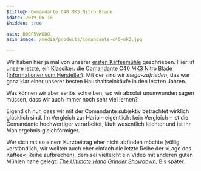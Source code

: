 ```yaml
---
$title@: Comandante C40 MK3 Nitro Blade
$date: 2019-06-18
$hidden: true

asin: B00F5VW8DQ
asin_image: /media/products/comandante-c40-mk3.jpg

---
```

Wir haben hier ja mal von unserer [ersten Kaffeemühle]([url('/content/posts/20171002.md')]) geschrieben. Hier ist unsere letzte, ein Klassiker: die [Comandante C40 MK3 Nitro Blade](https://www.amazon.de/dp/B00F5VW8DQ/?tag=hhk-21) ([Informationen vom Hersteller](http://www.comandantegrinder.com/)). Mit der sind wir _mega-zufrieden_, das war ganz klar einer unserer besten Haushaltseinkäufe in den letzten Jahren.

Was können wir aber seriös schreiben, wo wir absolut unumwunden sagen müssen, dass wir auch immer noch sehr viel lernen?

Eigentlich nur, dass wir mit der Comandante subjektiv betrachtet wirklich glücklich sind. Im Vergleich zur Hario – eigentlich: kein Vergleich – ist die Comandante hochwertiger verarbeitet, läuft wesentlich leichter und ist ihr Mahlergebnis gleichförmiger.

Wer sich mit so einem Kurzbeitrag eher nicht abfinden möchte (völlig verständlich, wir wollten auch eher einfach die letzte Reihe der »Lage des Kaffee«-Reihe aufbrechen), dem sei vielleicht ein Video mit anderen guten Mühlen nahe gelegt: [_The Ultimate Hand Grinder Showdown._](https://www.youtube.com/watch?v=dn9OuRl1F3k) Bis später.